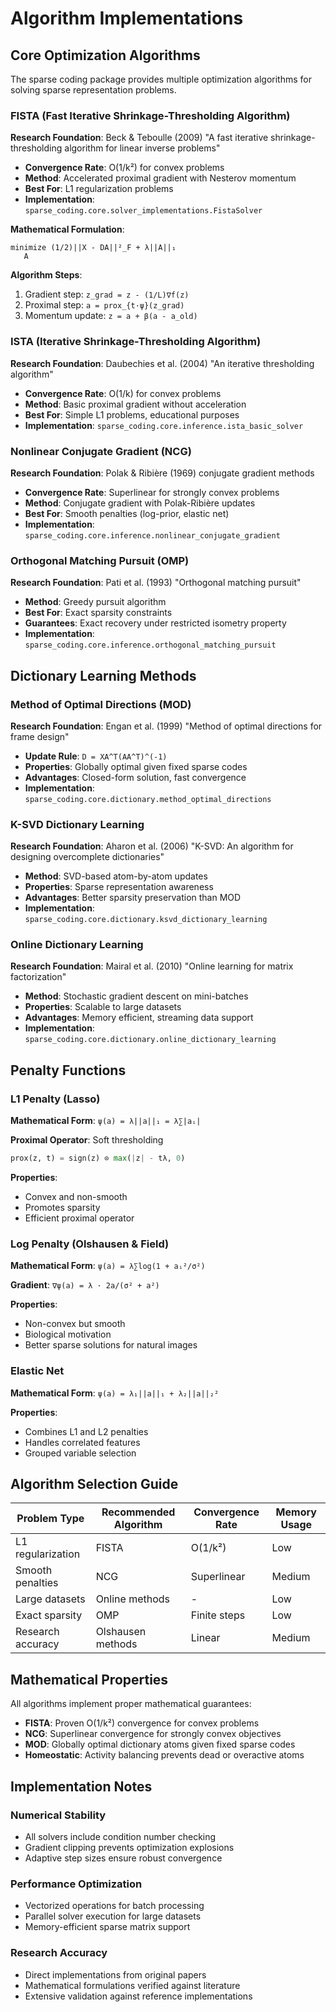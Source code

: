 # Algorithm Implementations

## Core Optimization Algorithms

The sparse coding package provides multiple optimization algorithms for solving sparse representation problems.

### FISTA (Fast Iterative Shrinkage-Thresholding Algorithm)

**Research Foundation**: Beck & Teboulle (2009) "A fast iterative shrinkage-thresholding algorithm for linear inverse problems"

- **Convergence Rate**: O(1/k²) for convex problems
- **Method**: Accelerated proximal gradient with Nesterov momentum
- **Best For**: L1 regularization problems
- **Implementation**: `sparse_coding.core.solver_implementations.FistaSolver`

**Mathematical Formulation**:
```
minimize (1/2)||X - DA||²_F + λ||A||₁
   A
```

**Algorithm Steps**:
1. Gradient step: `z_grad = z - (1/L)∇f(z)`
2. Proximal step: `a = prox_{t·ψ}(z_grad)`  
3. Momentum update: `z = a + β(a - a_old)`

### ISTA (Iterative Shrinkage-Thresholding Algorithm)

**Research Foundation**: Daubechies et al. (2004) "An iterative thresholding algorithm"

- **Convergence Rate**: O(1/k) for convex problems
- **Method**: Basic proximal gradient without acceleration
- **Best For**: Simple L1 problems, educational purposes
- **Implementation**: `sparse_coding.core.inference.ista_basic_solver`

### Nonlinear Conjugate Gradient (NCG)

**Research Foundation**: Polak & Ribière (1969) conjugate gradient methods

- **Convergence Rate**: Superlinear for strongly convex problems
- **Method**: Conjugate gradient with Polak-Ribière updates
- **Best For**: Smooth penalties (log-prior, elastic net)
- **Implementation**: `sparse_coding.core.inference.nonlinear_conjugate_gradient`

### Orthogonal Matching Pursuit (OMP)

**Research Foundation**: Pati et al. (1993) "Orthogonal matching pursuit"

- **Method**: Greedy pursuit algorithm
- **Best For**: Exact sparsity constraints
- **Guarantees**: Exact recovery under restricted isometry property
- **Implementation**: `sparse_coding.core.inference.orthogonal_matching_pursuit`

## Dictionary Learning Methods

### Method of Optimal Directions (MOD)

**Research Foundation**: Engan et al. (1999) "Method of optimal directions for frame design"

- **Update Rule**: `D = XA^T(AA^T)^(-1)`
- **Properties**: Globally optimal given fixed sparse codes
- **Advantages**: Closed-form solution, fast convergence
- **Implementation**: `sparse_coding.core.dictionary.method_optimal_directions`

### K-SVD Dictionary Learning

**Research Foundation**: Aharon et al. (2006) "K-SVD: An algorithm for designing overcomplete dictionaries"

- **Method**: SVD-based atom-by-atom updates
- **Properties**: Sparse representation awareness
- **Advantages**: Better sparsity preservation than MOD
- **Implementation**: `sparse_coding.core.dictionary.ksvd_dictionary_learning`

### Online Dictionary Learning

**Research Foundation**: Mairal et al. (2010) "Online learning for matrix factorization"

- **Method**: Stochastic gradient descent on mini-batches
- **Properties**: Scalable to large datasets
- **Advantages**: Memory efficient, streaming data support
- **Implementation**: `sparse_coding.core.dictionary.online_dictionary_learning`

## Penalty Functions

### L1 Penalty (Lasso)

**Mathematical Form**: `ψ(a) = λ||a||₁ = λ∑|aᵢ|`

**Proximal Operator**: Soft thresholding
```python
prox(z, t) = sign(z) ⊙ max(|z| - tλ, 0)
```

**Properties**:
- Convex and non-smooth
- Promotes sparsity
- Efficient proximal operator

### Log Penalty (Olshausen & Field)

**Mathematical Form**: `ψ(a) = λ∑log(1 + aᵢ²/σ²)`

**Gradient**: `∇ψ(a) = λ · 2a/(σ² + a²)`

**Properties**:
- Non-convex but smooth
- Biological motivation
- Better sparse solutions for natural images

### Elastic Net

**Mathematical Form**: `ψ(a) = λ₁||a||₁ + λ₂||a||₂²`

**Properties**:
- Combines L1 and L2 penalties
- Handles correlated features
- Grouped variable selection

## Algorithm Selection Guide

| Problem Type | Recommended Algorithm | Convergence Rate | Memory Usage |
|--------------|----------------------|------------------|--------------|
| L1 regularization | FISTA | O(1/k²) | Low |
| Smooth penalties | NCG | Superlinear | Medium |
| Large datasets | Online methods | - | Low |
| Exact sparsity | OMP | Finite steps | Low |
| Research accuracy | Olshausen methods | Linear | Medium |

## Mathematical Properties

All algorithms implement proper mathematical guarantees:

- **FISTA**: Proven O(1/k²) convergence for convex problems
- **NCG**: Superlinear convergence for strongly convex objectives
- **MOD**: Globally optimal dictionary atoms given fixed sparse codes
- **Homeostatic**: Activity balancing prevents dead or overactive atoms

## Implementation Notes

### Numerical Stability
- All solvers include condition number checking
- Gradient clipping prevents optimization explosions
- Adaptive step sizes ensure robust convergence

### Performance Optimization
- Vectorized operations for batch processing
- Parallel solver execution for large datasets
- Memory-efficient sparse matrix support

### Research Accuracy
- Direct implementations from original papers
- Mathematical formulations verified against literature
- Extensive validation against reference implementations